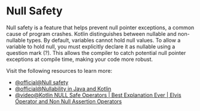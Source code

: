 # Null Safety

Null safety is a feature that helps prevent null pointer exceptions, a common cause of program crashes. Kotlin distinguishes between nullable and non-nullable types. By default, variables cannot hold null values. To allow a variable to hold null, you must explicitly declare it as nullable using a question mark (?). This allows the compiler to catch potential null pointer exceptions at compile time, making your code more robust.

Visit the following resources to learn more:

- [@official@Null safety](https://kotlinlang.org/docs/null-safety.html#null-safety.md)
- [@official@Nullability in Java and Kotlin](https://kotlinlang.org/docs/java-to-kotlin-nullability-guide.html)
- [@video@Kotlin NULL Safe Operators | Best Explanation Ever | Elvis Operator and Non Null Assertion Operators](https://www.youtube.com/watch?v=fxQbpy-s3Bw)